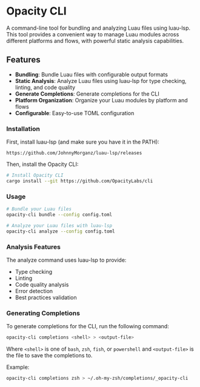 # Opacity CLI

A command-line tool for bundling and analyzing Luau files using luau-lsp. This tool provides a convenient way to manage Luau modules across different platforms and flows, with powerful static analysis capabilities.

## Features

- **Bundling**: Bundle Luau files with configurable output formats
- **Static Analysis**: Analyze Luau files using luau-lsp for type checking, linting, and code quality
- **Generate Completions**: Generate completions for the CLI
- **Platform Organization**: Organize your Luau modules by platform and flows
- **Configurable**: Easy-to-use TOML configuration

### Installation

First, install luau-lsp (and make sure you have it in the PATH):

`https://github.com/JohnnyMorganz/luau-lsp/releases`

Then, install the Opacity CLI:

```bash
# Install Opacity CLI
cargo install --git https://github.com/OpacityLabs/cli
```

### Usage

```bash
# Bundle your Luau files
opacity-cli bundle --config config.toml

# Analyze your Luau files with luau-lsp
opacity-cli analyze --config config.toml
```

### Analysis Features

The analyze command uses luau-lsp to provide:
- Type checking
- Linting
- Code quality analysis
- Error detection
- Best practices validation

### Generating Completions

To generate completions for the CLI, run the following command:

```bash
opacity-cli completions <shell> > <output-file>
```

Where `<shell>` is one of `bash`, `zsh`, `fish`, or `powershell` and `<output-file>` is the file to save the completions to.

Example:

```bash
opacity-cli completions zsh > ~/.oh-my-zsh/completions/_opacity-cli
```
